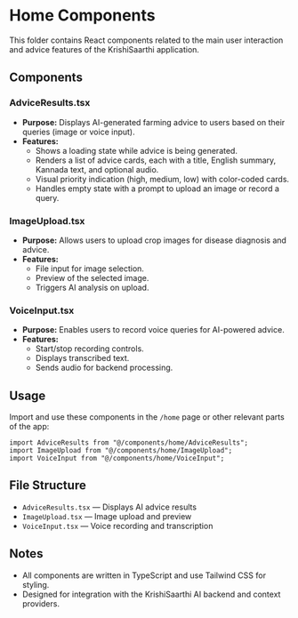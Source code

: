 # Home Components

This folder contains React components related to the main user interaction and advice features of the KrishiSaarthi application.

## Components

### AdviceResults.tsx

- **Purpose:** Displays AI-generated farming advice to users based on their queries (image or voice input).
- **Features:**
  - Shows a loading state while advice is being generated.
  - Renders a list of advice cards, each with a title, English summary, Kannada text, and optional audio.
  - Visual priority indication (high, medium, low) with color-coded cards.
  - Handles empty state with a prompt to upload an image or record a query.

### ImageUpload.tsx

- **Purpose:** Allows users to upload crop images for disease diagnosis and advice.
- **Features:**
  - File input for image selection.
  - Preview of the selected image.
  - Triggers AI analysis on upload.

### VoiceInput.tsx

- **Purpose:** Enables users to record voice queries for AI-powered advice.
- **Features:**
  - Start/stop recording controls.
  - Displays transcribed text.
  - Sends audio for backend processing.

## Usage

Import and use these components in the `/home` page or other relevant parts of the app:

```tsx
import AdviceResults from "@/components/home/AdviceResults";
import ImageUpload from "@/components/home/ImageUpload";
import VoiceInput from "@/components/home/VoiceInput";
```

## File Structure

- `AdviceResults.tsx` — Displays AI advice results
- `ImageUpload.tsx` — Image upload and preview
- `VoiceInput.tsx` — Voice recording and transcription

## Notes

- All components are written in TypeScript and use Tailwind CSS for styling.
- Designed for integration with the KrishiSaarthi AI backend and context providers.
